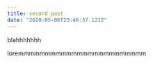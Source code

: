 ```yaml
---
title: second post
date: "2020-05-06T23:46:37.121Z"
---
```


blahhhhhhh

loremmmmmmmmmmmmmmmmmmmmmmmm